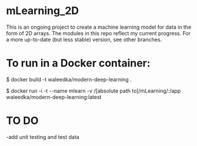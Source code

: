 # mLearning_2D
This is an ongoing project to create a machine learning model for data in the form of 2D arrays. The modules in
this repo reflect my current progress. For a more up-to-date (but less stable) version, see other branches.

# To run in a Docker container:
  $ docker build -t waleedka/modern-deep-learning .
  
  $ docker run -i -t --name mlearn -v /[absolute path to]/mLearning/:/app waleedka/modern-deep-learning:latest
  
# TO DO
-add unit testing and test data
